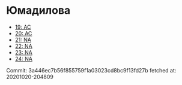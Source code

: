 # Юмадилова
- [19: AC](19.md)
- [20: AC](20.md)
- [21: NA](21.md)
- [22: NA](22.md)
- [23: NA](23.md)
- [24: NA](24.md)

Commit: 3a446ec7b56f855759f1a03023cd8bc9f13fd27b
 fetched at: 20201020-204809
